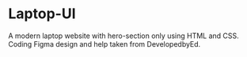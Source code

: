# Laptop-UI
A modern laptop website with hero-section only using HTML and CSS.  Coding Figma design and help taken from DevelopedbyEd.

